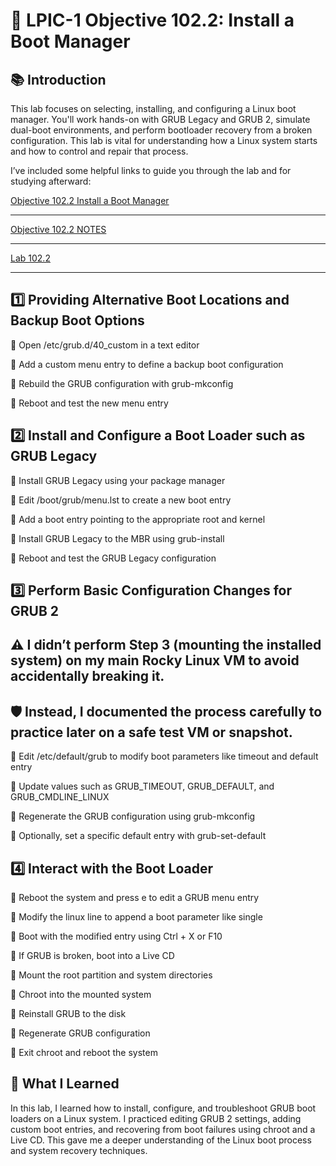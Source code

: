 # 🧰 LPIC-1 Objective 102.2: Install a Boot Manager

## 📚 Introduction
This lab focuses on selecting, installing, and configuring a Linux boot manager. You'll work hands-on with GRUB Legacy and GRUB 2, simulate dual-boot environments, and perform bootloader recovery from a broken configuration. This lab is vital for understanding how a Linux system starts and how to control and repair that process.

I’ve included some helpful links to guide you through the lab and for studying afterward:

[Objective 102.2 Install a Boot Manager](https://www.lpi.org/our-certifications/exam-101-102-objectives/#102.2_Install_a_boot_manager)

---

[Objective 102.2 NOTES](https://1drv.ms/w/c/354f1c8d534fbced/EelLXY620NJCqMo5GQiSvrMBq1a8zwt668jKiaQA884hcg?e=owkp2e)

---

[Lab 102.2](https://1drv.ms/w/c/354f1c8d534fbced/EXJLyL2oIGNPnosS478POZMBvzmj7GEiSSXWhS_IbBMWWQ?e=Ehnyi4)

---

## 1️⃣ Providing Alternative Boot Locations and Backup Boot Options

🔸 Open /etc/grub.d/40_custom in a text editor

🔸 Add a custom menu entry to define a backup boot configuration

🔸 Rebuild the GRUB configuration with grub-mkconfig

🔸 Reboot and test the new menu entry

## 2️⃣ Install and Configure a Boot Loader such as GRUB Legacy

🔸 Install GRUB Legacy using your package manager

🔸 Edit /boot/grub/menu.lst to create a new boot entry

🔸 Add a boot entry pointing to the appropriate root and kernel

🔸 Install GRUB Legacy to the MBR using grub-install

🔸 Reboot and test the GRUB Legacy configuration

## 3️⃣ Perform Basic Configuration Changes for GRUB 2

## ⚠️ I didn’t perform Step 3 (mounting the installed system) on my main Rocky Linux VM to avoid accidentally breaking it.  
## 🛡️ Instead, I documented the process carefully to practice later on a safe test VM or snapshot.

🔸 Edit /etc/default/grub to modify boot parameters like timeout and default entry

🔸 Update values such as GRUB_TIMEOUT, GRUB_DEFAULT, and GRUB_CMDLINE_LINUX

🔸 Regenerate the GRUB configuration using grub-mkconfig

🔸 Optionally, set a specific default entry with grub-set-default

## 4️⃣ Interact with the Boot Loader

🔸 Reboot the system and press e to edit a GRUB menu entry

🔸 Modify the linux line to append a boot parameter like single

🔸 Boot with the modified entry using Ctrl + X or F10

🔸 If GRUB is broken, boot into a Live CD

🔸 Mount the root partition and system directories

🔸 Chroot into the mounted system

🔸 Reinstall GRUB to the disk

🔸 Regenerate GRUB configuration

🔸 Exit chroot and reboot the system

## 🧠 What I Learned
In this lab, I learned how to install, configure, and troubleshoot GRUB boot loaders on a Linux system. I practiced editing GRUB 2 settings, adding custom boot entries, and recovering from boot failures using chroot and a Live CD. This gave me a deeper understanding of the Linux boot process and system recovery techniques.
